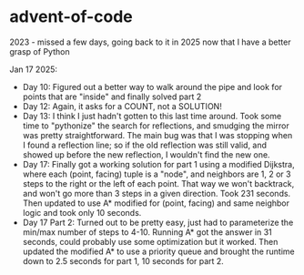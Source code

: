 # advent-of-code

2023 - missed a few days, going back to it in 2025 now that I have a better grasp of Python

Jan 17 2025:

- Day 10: Figured out a better way to walk around the pipe and look for points that are "inside" and finally solved part 2
- Day 12: Again, it asks for a COUNT, not a SOLUTION!
- Day 13: I think I just hadn't gotten to this last time around. Took some time to "pythonize" the search for reflections, and smudging the mirror was pretty straightforward. The main bug was that I was stopping when I found a reflection line; so if the old reflection was still valid, and showed up before the new reflection, I wouldn't find the new one.
- Day 17: Finally got a working solution for part 1 using a modified Dijkstra, where each (point, facing) tuple is a "node", and neighbors are 1, 2 or 3 steps to the right or the left of each point. That way we won't backtrack, and won't go more than 3 steps in a given direction. Took 231 seconds. Then updated to use A\* modified for (point, facing) and same neighbor logic and took only 10 seconds.
- Day 17 Part 2: Turned out to be pretty easy, just had to parameterize the min/max number of steps to 4-10. Running A\* got the answer in 31 seconds, could probably use some optimization but it worked. Then updated the modified A\* to use a priority queue and brought the runtime down to 2.5 seconds for part 1, 10 seconds for part 2.
